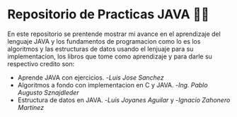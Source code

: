 # Repositorio de Practicas JAVA 👨‍💻

En este repositorio se prentende mostrar mi avance en el aprendizaje del lenguaje JAVA y los fundamentos de programacion como lo es los algoritmos y las estructuras de datos usando el lenjuaje para su implementacion,
los libros que tome como aprendizaje y para darle su respectivo credito son:

- Aprende JAVA con ejercicios. -*Luis Jose Sanchez*
- Algoritmos a fondo con implementacion en C y JAVA. -*Ing. Pablo Augusto Sznajdleder*
- Estructura de datos en JAVA. -*Luis Joyanes Aguilar* y -*Ignacio Zahonero Martinez*
